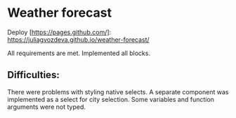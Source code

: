 # Weather forecast
Deploy [https://pages.github.com/]: https://juliagvozdeva.github.io/weather-forecast/

All requirements are met. Implemented all blocks.
## Difficulties:
There were problems with styling native selects. A separate component was implemented as a select for city selection.
Some variables and function arguments were not typed.
